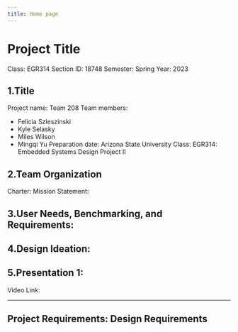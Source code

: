 ```yaml
---
title: Home page
---
```




# Project Title
Class: EGR314
Section ID: 18748
Semester: Spring
Year: 2023

## 1.Title
Project name: 
Team 208
Team members:
* Felicia Szleszinski
* Kyle Selasky
* Miles Wilson
* Mingqi Yu
Preparation date: 
Arizona State University 
Class: EGR314: Embedded Systems Design Project II

 ## 2.Team Organization
Charter:
Mission Statement:

 ## 3.User Needs, Benchmarking, and Requirements:
 
 ## 4.Design Ideation:
 
 ## 5.Presentation 1:
 Video Link:
 
---
Project Requirements: Design Requirements 
---
